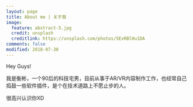 ```yaml
---
layout: page
title: About me | 关于我
image:
  feature: abstract-5.jpg
  credit: unsplash
  creditlink: https://unsplash.com/photos/5ExRBlHu1DA
comments: false
modified: 2018-07-30
---
```


Hey Guys!

我是衡彬，一个90后的科技宅男，目前从事于AR/VR内容制作工作，也经常自己捣鼓一些软件插件，是个在技术道路上不愿止步的人。

很高兴认识你XD